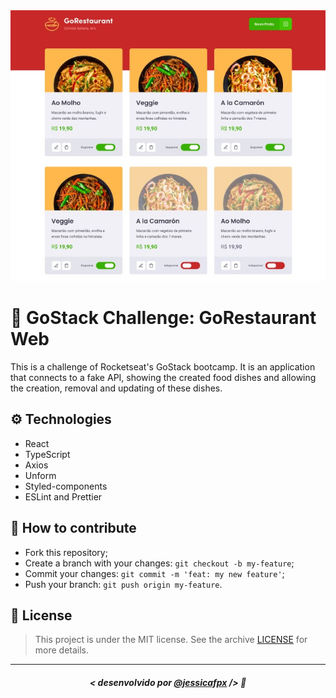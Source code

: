 <img src="./assets/cover.jpg" alt="Cover"/>

# 🚀 GoStack Challenge: GoRestaurant Web
This is a challenge of Rocketseat's GoStack bootcamp. It is an application that connects to a fake API, showing the created food dishes and allowing the creation, removal and updating of these dishes.

## ⚙️ Technologies
- React
- TypeScript
- Axios
- Unform
- Styled-components
- ESLint and Prettier

## 🤔 How to contribute

- Fork this repository;
- Create a branch with your changes: `git checkout -b my-feature`;
- Commit your changes: `git commit -m 'feat: my new feature'`;
- Push your branch: `git push origin my-feature`.

## 📜 License

> This project is under the MIT license. See the archive [LICENSE](https://github.com/jessicafpx/gostack-desafio-GoRestaurant-web/blob/master/LICENSE.md) for more details.
---

##### <p align="center"> <strong> < desenvolvido por <a href="github.com/jessicafpx"> @jessicafpx</a> /></strong> 👋
